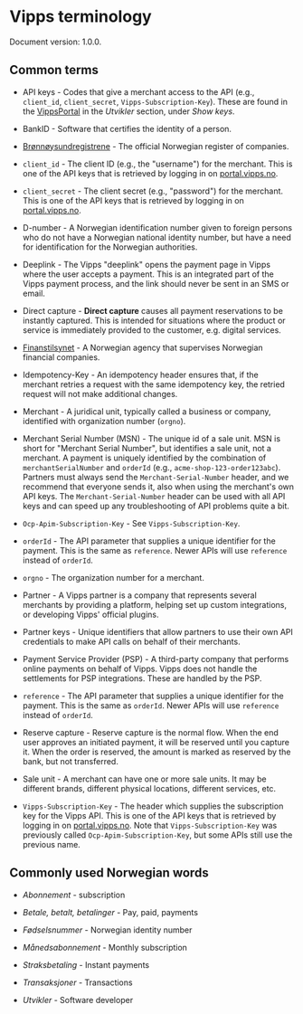<!-- START_METADATA
---
title: Terminology
sidebar_position: 95
---
END_METADATA -->

# Vipps terminology

Document version: 1.0.0.

## Common terms

* API keys - Codes that give a merchant access to the API (e.g., `client_id`, `client_secret`, `Vipps-Subscription-Key`). These are found in the [VippsPortal](https://portal.vipps.no/) in the *Utvikler* section, under *Show keys*.

* BankID - Software that certifies the identity of a person.

* [Brønnøysundregistrene](https://breeg.no/) - The official Norwegian register of companies.

* `client_id` - The client ID (e.g., the "username") for the merchant. This is one of the API keys that is retrieved by logging in on [portal.vipps.no](https://portal.vipps.no).

* `client_secret` - The client secret (e.g., "password") for the merchant. This is one of the API keys that is retrieved by logging in on [portal.vipps.no](https://portal.vipps.no).

* D-number - A Norwegian identification number given to foreign persons who do not have a Norwegian national identity number, but have a need for identification for the Norwegian authorities.

* Deeplink - The Vipps "deeplink" opens the payment page in Vipps where the user
accepts a payment. This is an integrated part of the Vipps payment process,
and the link should never be sent in an SMS or email.

* Direct capture - **Direct capture** causes all payment reservations to be instantly captured.
This is intended for situations where the product or service is immediately
provided to the customer, e.g. digital services.

* [Finanstilsynet](https://www.finanstilsynet.no) - A Norwegian agency that supervises Norwegian financial companies.

* Idempotency-Key - An idempotency header ensures that, if the merchant retries a request with the same idempotency key, the retried request will not make additional changes.

* Merchant - A juridical unit, typically called a business or company, identified with organization number (`orgno`).

* Merchant Serial Number (MSN) - The unique id of a sale unit.
    MSN is short for "Merchant Serial Number", but identifies a sale unit, not a merchant. A payment is uniquely identified by the combination of `merchantSerialNumber` and `orderId` (e.g., `acme-shop-123-order123abc`). Partners must always send the `Merchant-Serial-Number` header, and we recommend that everyone sends it, also when using the merchant's own API keys. The `Merchant-Serial-Number` header can be used with all API keys and can speed up any troubleshooting of API problems quite a bit.

* `Ocp-Apim-Subscription-Key` - See `Vipps-Subscription-Key`.

* `orderId` - The API parameter that supplies a unique identifier for the payment. This is the same as `reference`. Newer APIs will use `reference` instead of `orderId`.

* `orgno` - The organization number for a merchant.

* Partner - A Vipps partner is a company that represents several merchants by providing a platform, helping set up custom integrations, or developing Vipps' official plugins.

* Partner keys - Unique identifiers that allow partners to use their own API credentials to make API calls on behalf of their merchants.

* Payment Service Provider (PSP) - A third-party company that performs online payments on behalf of Vipps. Vipps does not handle the settlements for PSP integrations. These are handled by the PSP.

* `reference` - The API parameter that supplies a unique identifier for the payment. This is the same as `orderId`. Newer APIs will use `reference` instead of `orderId`.

* Reserve capture - Reserve capture is the normal flow. When the end user approves an initiated payment, it will be reserved until you capture it. When the order is reserved, the amount is marked as reserved by the bank, but not transferred.

* Sale unit - A merchant can have one or more sale units. It may be different brands, different physical locations, different services, etc.

* `Vipps-Subscription-Key` - The header which supplies the subscription key for the Vipps API.
    This is one of the API keys that is retrieved by logging in on [portal.vipps.no](https://portal.vipps.no).
    Note that `Vipps-Subscription-Key` was previously called `Ocp-Apim-Subscription-Key`, but some APIs still use the previous name.


## Commonly used Norwegian words

* *Abonnement* - subscription

* *Betale, betalt, betalinger* - Pay, paid, payments

* *Fødselsnummer* - Norwegian identity number

* *Månedsabonnement* - Monthly subscription

* *Straksbetaling* - Instant payments

* *Transaksjoner* - Transactions

* *Utvikler* - Software developer
